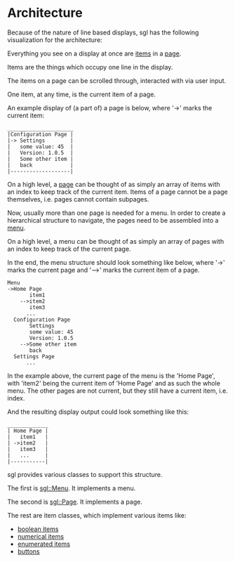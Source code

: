 # Architecture
Because of the nature of line based displays, sgl has the following visualization for the architecture:

Everything you see on a display at once are [items](concepts.md#item) in a [page](page.md).

Items are the things which occupy one line in the display.

The items on a page can be scrolled through, interacted with via user input.

One item, at any time, is the current item of a page.

An example display of (a part of) a page is below, where '->' marks the current item:

    _____________________
    |Configuration Page |
    |-> Settings        |
    |   some value: 45  |
    |   Version: 1.0.5  |
    |   Some other item |
    |   back            |
    |-------------------|

On a high level, a [page](page.md) can be thought of as simply an array of items with an index to keep track of the current item. Items of a page cannot be a page themselves, i.e. pages cannot contain subpages.

Now, usually more than one page is needed for a menu.
In order to create a hierarchical structure to navigate, the pages need to be assembled into a [menu](menu.md).

On a high level, a menu can be thought of as simply an array of pages with an index to keep track of the current page.

In the end, the menu structure should look something like below, where '->' marks the current page and '-->' marks the current item of a page.

    Menu
    ->Home Page
           item1
        -->item2
           item3
          ...
      Configuration Page
           Settings
           some value: 45 
           Version: 1.0.5
        -->Some other item
           back
      Settings Page
          ...

In the example above, the current page of the menu is the 'Home Page', with 'item2' being the current item of 'Home Page' and as such the whole menu.
The other pages are not current, but they still have a current item, i.e. index.

And the resulting display output could look something like this:
    
    _____________
    | Home Page |
    |   item1   |
    | ->item2   |
    |   item3   |
    |   ...     |
    |-----------|

sgl provides various classes to support this structure.

The first is [sgl::Menu](#sgl::Menu). It implements a menu.

The second is [sgl::Page](#sgl::Page). It implements a page.

The rest are item classes, which implement various items like:
 - [boolean items](#sgl::Boolean)
 - [numerical items](#sgl::Numeric)
 - [enumerated items](#sgl::Enum)
 - [buttons](#sgl::Button)



